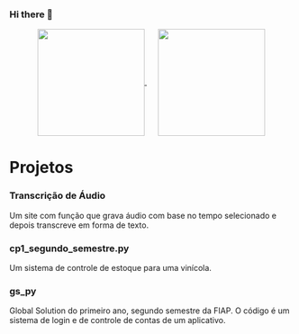 ### Hi there 👋

<div align="center">
  <a href="https://github.com/anuraghazra/github-readme-stats" style="margin-right: 20px;">
    <img height="190" align="center" src="https://github-readme-stats.vercel.app/api?username=luigiferrarasinno&show_icons=true&theme=radical&rank_icon=github" />
  </a>
  <a href="https://github.com/anuraghazra/convoychat">
    <img height="190" align="center" src="https://github-readme-stats.vercel.app/api/top-langs?username=luigiferrarasinno&layout=compact&langs_count=8&card_width=320&show_icons=true&theme=radical" />
  </a>
</div>

<h1>Projetos</h1>
<h3>Transcrição de Áudio</h3>
<p>Um site com função que grava áudio com base no tempo selecionado e depois transcreve em forma de texto.</p>
<h3>cp1_segundo_semestre.py</h3>
<p>Um sistema de controle de estoque para uma vinícola.</p>
<h3>gs_py</h3>
<p>Global Solution do primeiro ano, segundo semestre da FIAP. O código é um sistema de login e de controle de contas de um aplicativo.</p>
